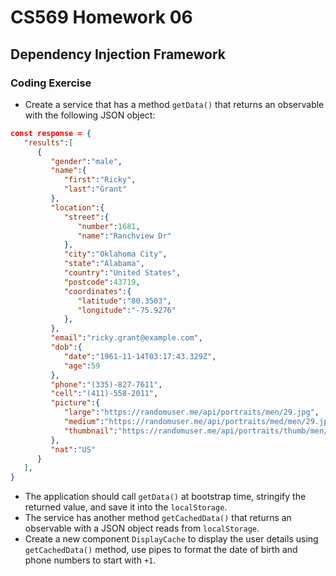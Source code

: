 # CS569 Homework 06
## Dependency Injection Framework
### Coding Exercise
* Create a service that has a method `getData()` that returns an observable with the following JSON object:
```json
const response = {
   "results":[
      {
         "gender":"male",
         "name":{
            "first":"Ricky",
            "last":"Grant"
         },
         "location":{
            "street":{
               "number":1681,
               "name":"Ranchview Dr"
            },
            "city":"Oklahoma City",
            "state":"Alabama",
            "country":"United States",
            "postcode":43719,
            "coordinates":{
               "latitude":"80.3503",
               "longitude":"-75.9276"
            },
         },
         "email":"ricky.grant@example.com",
         "dob":{
            "date":"1961-11-14T03:17:43.329Z",
            "age":59
         },
         "phone":"(335)-827-7611",
         "cell":"(411)-558-2011",
         "picture":{
            "large":"https://randomuser.me/api/portraits/men/29.jpg",
            "medium":"https://randomuser.me/api/portraits/med/men/29.jpg",
            "thumbnail":"https://randomuser.me/api/portraits/thumb/men/29.jpg"
         },
         "nat":"US"
      }
   ],
}
```
* The application should call `getData()` at bootstrap time, stringify the returned value, and save it into the `localStorage`. 
* The service has another method `getCachedData()` that returns an observable with a JSON object reads from `localStorage`.
* Create a new component `DisplayCache` to display the user details using `getCachedData()` method, use pipes to format the date of birth and phone numbers to start with `+1`.


